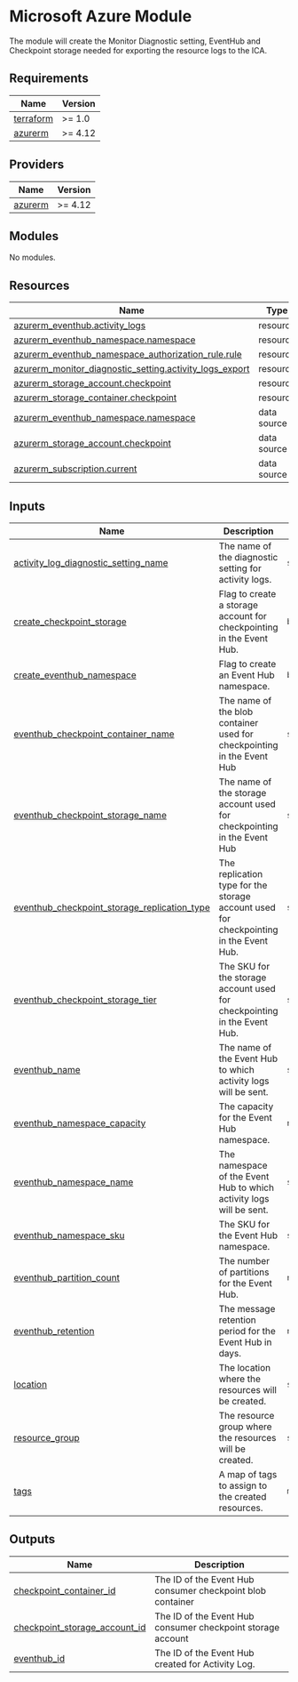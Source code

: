 # Microsoft Azure Module

The module will create the Monitor Diagnostic setting, EventHub and Checkpoint storage needed for exporting the resource
logs to the ICA.

<!-- BEGIN_TF_DOCS -->
## Requirements

| Name | Version |
|------|---------|
| <a name="requirement_terraform"></a> [terraform](#requirement\_terraform) | >= 1.0 |
| <a name="requirement_azurerm"></a> [azurerm](#requirement\_azurerm) | >= 4.12 |

## Providers

| Name | Version |
|------|---------|
| <a name="provider_azurerm"></a> [azurerm](#provider\_azurerm) | >= 4.12 |

## Modules

No modules.

## Resources

| Name | Type |
|------|------|
| [azurerm_eventhub.activity_logs](https://registry.terraform.io/providers/hashicorp/azurerm/latest/docs/resources/eventhub) | resource |
| [azurerm_eventhub_namespace.namespace](https://registry.terraform.io/providers/hashicorp/azurerm/latest/docs/resources/eventhub_namespace) | resource |
| [azurerm_eventhub_namespace_authorization_rule.rule](https://registry.terraform.io/providers/hashicorp/azurerm/latest/docs/resources/eventhub_namespace_authorization_rule) | resource |
| [azurerm_monitor_diagnostic_setting.activity_logs_export](https://registry.terraform.io/providers/hashicorp/azurerm/latest/docs/resources/monitor_diagnostic_setting) | resource |
| [azurerm_storage_account.checkpoint](https://registry.terraform.io/providers/hashicorp/azurerm/latest/docs/resources/storage_account) | resource |
| [azurerm_storage_container.checkpoint](https://registry.terraform.io/providers/hashicorp/azurerm/latest/docs/resources/storage_container) | resource |
| [azurerm_eventhub_namespace.namespace](https://registry.terraform.io/providers/hashicorp/azurerm/latest/docs/data-sources/eventhub_namespace) | data source |
| [azurerm_storage_account.checkpoint](https://registry.terraform.io/providers/hashicorp/azurerm/latest/docs/data-sources/storage_account) | data source |
| [azurerm_subscription.current](https://registry.terraform.io/providers/hashicorp/azurerm/latest/docs/data-sources/subscription) | data source |

## Inputs

| Name | Description | Type | Default | Required |
|------|-------------|------|---------|:--------:|
| <a name="input_activity_log_diagnostic_setting_name"></a> [activity\_log\_diagnostic\_setting\_name](#input\_activity\_log\_diagnostic\_setting\_name) | The name of the diagnostic setting for activity logs. | `string` | `"mia-platform-activitylogs-export"` | no |
| <a name="input_create_checkpoint_storage"></a> [create\_checkpoint\_storage](#input\_create\_checkpoint\_storage) | Flag to create a storage account for checkpointing in the Event Hub. | `bool` | `true` | no |
| <a name="input_create_eventhub_namespace"></a> [create\_eventhub\_namespace](#input\_create\_eventhub\_namespace) | Flag to create an Event Hub namespace. | `bool` | `true` | no |
| <a name="input_eventhub_checkpoint_container_name"></a> [eventhub\_checkpoint\_container\_name](#input\_eventhub\_checkpoint\_container\_name) | The name of the blob container used for checkpointing in the Event Hub | `string` | n/a | yes |
| <a name="input_eventhub_checkpoint_storage_name"></a> [eventhub\_checkpoint\_storage\_name](#input\_eventhub\_checkpoint\_storage\_name) | The name of the storage account used for checkpointing in the Event Hub | `string` | n/a | yes |
| <a name="input_eventhub_checkpoint_storage_replication_type"></a> [eventhub\_checkpoint\_storage\_replication\_type](#input\_eventhub\_checkpoint\_storage\_replication\_type) | The replication type for the storage account used for checkpointing in the Event Hub. | `string` | `"LRS"` | no |
| <a name="input_eventhub_checkpoint_storage_tier"></a> [eventhub\_checkpoint\_storage\_tier](#input\_eventhub\_checkpoint\_storage\_tier) | The SKU for the storage account used for checkpointing in the Event Hub. | `string` | `"Standard"` | no |
| <a name="input_eventhub_name"></a> [eventhub\_name](#input\_eventhub\_name) | The name of the Event Hub to which activity logs will be sent. | `string` | n/a | yes |
| <a name="input_eventhub_namespace_capacity"></a> [eventhub\_namespace\_capacity](#input\_eventhub\_namespace\_capacity) | The capacity for the Event Hub namespace. | `number` | `1` | no |
| <a name="input_eventhub_namespace_name"></a> [eventhub\_namespace\_name](#input\_eventhub\_namespace\_name) | The namespace of the Event Hub to which activity logs will be sent. | `string` | n/a | yes |
| <a name="input_eventhub_namespace_sku"></a> [eventhub\_namespace\_sku](#input\_eventhub\_namespace\_sku) | The SKU for the Event Hub namespace. | `string` | `"Standard"` | no |
| <a name="input_eventhub_partition_count"></a> [eventhub\_partition\_count](#input\_eventhub\_partition\_count) | The number of partitions for the Event Hub. | `number` | `1` | no |
| <a name="input_eventhub_retention"></a> [eventhub\_retention](#input\_eventhub\_retention) | The message retention period for the Event Hub in days. | `number` | `1` | no |
| <a name="input_location"></a> [location](#input\_location) | The location where the resources will be created. | `string` | n/a | yes |
| <a name="input_resource_group"></a> [resource\_group](#input\_resource\_group) | The resource group where the resources will be created. | `string` | n/a | yes |
| <a name="input_tags"></a> [tags](#input\_tags) | A map of tags to assign to the created resources. | `map(string)` | `{}` | no |

## Outputs

| Name | Description |
|------|-------------|
| <a name="output_checkpoint_container_id"></a> [checkpoint\_container\_id](#output\_checkpoint\_container\_id) | The ID of the Event Hub consumer checkpoint blob container |
| <a name="output_checkpoint_storage_account_id"></a> [checkpoint\_storage\_account\_id](#output\_checkpoint\_storage\_account\_id) | The ID of the Event Hub consumer checkpoint storage account |
| <a name="output_eventhub_id"></a> [eventhub\_id](#output\_eventhub\_id) | The ID of the Event Hub created for Activity Log. |
<!-- END_TF_DOCS -->
